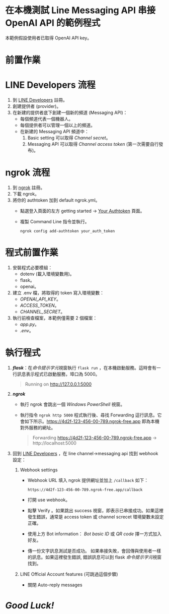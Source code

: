 # 在本機測試 Line Messaging API 串接 OpenAI API 的範例程式
本範例假設使用者已取得 OpenAI API key。
# 前置作業
# LINE Developers 流程
1. 到 [LINE Developers](https://developers.line.biz/) 註冊。
2. 創建提供者 (provider)。
3. 在新建的提供者底下創建一個新的頻道 (Messaging API)：
    - 每個頻道代表一個機器人。
    - 每個提供者可以管理一個以上的頻道。
    - 在新建的 Messaging API 頻道中：
        1. Basic setting 可以取得 *Channel secret*。
        2. Messaging API 可以取得 *Channel access token* (第一次需要自行發布)。
# ngrok 流程
1. 到 [ngrok](https://www.example.com) 註冊。
2. 下載 ngrok。
3. 將你的 authtoken 加到 default ngrok.yml。
    - 點選登入頁面的左方 getting started -> [Your Authtoken](https://dashboard.ngrok.com/get-started/your-authtoken) 頁面。
    - 複製 Command Line 指令並執行。

        ```
        ngrok config add-authtoken your_auth_token
        ```

# 程式前置作業
1. 安裝程式必要模組：
    - dotenv (載入環境變數用)。
    - flask。
    - openai。
2. 建立 .env 檔，將取得的 token 寫入環境變數：
    - *OPENAI_API_KEY*。
    - *ACCESS_TOKEN*。
    - *CHANNEL_SECRET*。
3. 執行前檢查檔案，本範例僅需要 2 個檔案：
    - *app.py*。
    - *.env*。

# 執行程式
1. ***flask***：在*命令提示字元*視窗執行 `flask run` ，在本機啟動服務。這時會有一行訊息表示程式已啟動服務，埠口為 5000。

    > Running on http://127.0.0.1:5000

2. ***ngrok*** 
    - 執行 ngrok 會跳出一個 *Windows PowerShell* 視窗。
    - 執行指令 `ngrok http 5000` 程式執行後、尋找 Forwarding 這行訊息。它會如下所示。https://4d2f-123-456-00-789.ngrok-free.app 即為本機對外服務的網址。 

        > Forwarding                    https://4d2f-123-456-00-789.ngrok-free.app -> http://localhost:5000
       
3. 回到 [LINE Developers](https://developers.line.biz/) ，在 line channel->messaging api 找到 webhook 設定：
   1. Webhook settings
        - Webhook URL 填入 ngrok 提供網址並加上 `/callback` 如下：
          
            ```
            https://4d2f-123-456-00-789.ngrok-free.app/callback
            ```
            
        - 打開 use webhook。
        - 點擊 Verify 。如果跳出 success 視窗，即表示已串接成功。如果這裡發生錯誤，通常是 access token 或 channel screcet 環境變數未設定正確。
        - 使用上方 Bot information： *Bot basic ID* 或 *QR code* 擇一方式加入好友。
        - 傳一份文字訊息測試是否成功。 如果串接失敗，會回傳與使用者一樣的訊息。如果這裡發生錯誤, 錯誤訊息可以到 flask *命令提示字元*視窗找到。
    
    2. LINE Official Account features (可跳過這個步驟)
        - 關閉 Auto-reply messages
# *Good Luck!*

